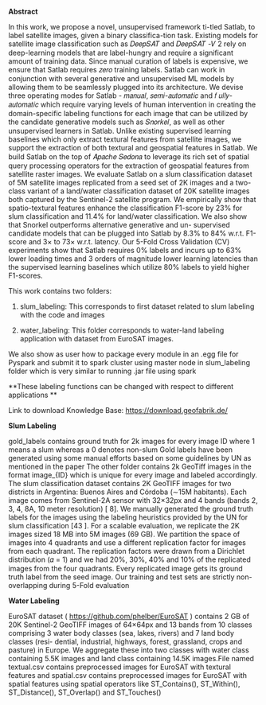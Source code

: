 **Abstract**

In this work, we propose a novel, unsupervised framework ti-tled Satlab, to label satellite images, given a binary classifica-tion task. Existing models for satellite image classification such as 𝐷𝑒𝑒𝑝𝑆𝐴𝑇 and 𝐷𝑒𝑒𝑝𝑆𝐴𝑇 -𝑉 2 rely on deep-learning models that are label-hungry and require a significant amount of training data. Since manual curation of labels is expensive, we ensure that Satlab requires 𝑧𝑒𝑟𝑜 training labels. Satlab can work in conjunction with several generative and unsupervised ML models by allowing them to be seamlessly plugged into its architecture. We devise three operating modes for Satlab - 𝑚𝑎𝑛𝑢𝑎𝑙, 𝑠𝑒𝑚𝑖-𝑎𝑢𝑡𝑜𝑚𝑎𝑡𝑖𝑐 and 𝑓 𝑢𝑙𝑙𝑦-𝑎𝑢𝑡𝑜𝑚𝑎𝑡𝑖𝑐 which require varying levels of human intervention in creating the domain-specific labeling functions for each image that can be utilized by the candidate generative models such as 𝑆𝑛𝑜𝑟𝑘𝑒𝑙, as well as other unsupervised learners in Satlab. Unlike existing supervised learning baselines which only extract textural features from satellite images, we support the extraction of both textural and geospatial features in Satlab. We build Satlab on the top of 𝐴𝑝𝑎𝑐ℎ𝑒 𝑆𝑒𝑑𝑜𝑛𝑎 to leverage its rich set of spatial query processing operators for the extraction of geospatial features from satellite raster images. We evaluate Satlab on a slum classification dataset of 5M satellite images replicated from a seed set of 2K images and a two-class variant of a land/water classification dataset of 20K satellite images both captured by the Sentinel-2 satellite program. We empirically show that spatio-textural features enhance the classification F1-score by 23% for slum classification and 11.4% for land/water classification. We also show that Snorkel outperforms alternative generative and un- supervised candidate models that can be plugged into Satlab by 8.3% to 84% w.r.t. F1-score and 3× to 73× w.r.t. latency. Our 5-Fold Cross Validation (CV) experiments show that Satlab requires 0% labels and incurs up to 63% lower loading times and 3 orders of
magnitude lower learning latencies than the supervised learning baselines which utilize 80% labels to yield higher F1-scores.

This work contains two folders:

1. slum_labeling: This corresponds to first dataset related to slum labeling with the code and images

2. water_labeling: This folder corresponds to water-land labeling application with dataset from EuroSAT images.

We also show as user how to package every module in an .egg file for Pyspark and submit it to spark cluster using master node in slum_labeling folder which is very similar to running .jar file using spark

**These labeling functions can be changed with respect to different applications
**

Link to download Knowledge Base: https://download.geofabrik.de/



**Slum Labeling**


gold_labels contains ground truth for 2k images for every image ID where 1 means a slum whereas a 0 denotes non-slum
Gold labels have been generated using some manual efforts based on some guidelines by UN as mentioned in the paper
The other folder contains 2k GeoTiff images in the format image_{ID} which is unique for every image and labeled accordingly.
The slum classification dataset contains 2K GeoTIFF images for two districts in Argentina: Buenos Aires and Córdoba (∼15M habitants). Each image comes from Sentinel-2A sensor with 32×32px and 4 bands (bands 2, 3, 4, 8A, 10 meter resolution) [ 8]. We manually generated the ground truth labels for the images using the labeling heuristics provided by the UN for slum classification [43 ]. For a scalable evaluation, we replicate the 2K images sized 18 MB into 5M images (69 GB). We partition the space of images into 4 quadrants and use a different replication factor for images from each quadrant. The replication factors were drawn from a Dirichlet distribution (𝛼 = 1) and we had 20%, 30%, 40% and 10% of the replicated images from the four quadrants. Every replicated image gets its ground truth label from the seed image. Our training and test sets are strictly non-overlapping during 5-Fold evaluation


**Water Labeling**


EuroSAT dataset ( https://github.com/phelber/EuroSAT ) contains 2 GB of 20K Sentinel-2 GeoTIFF images of 64×64px and 13 bands from 10 classes comprising 3 water body classes (sea, lakes, rivers) and 7 land body classes (resi- dential, industrial, highways, forest, grassland, crops and pasture) in Europe. We aggregate these into two classes with water class containing 5.5K images and land class containing 14.5K images.File named textual.csv contains preprocessed images for EuroSAT with textural features and spatial.csv contains preprocessed images for EuroSAT with spatial features using spatial operators like ST_Contains(), ST_Within(), ST_Distance(), ST_Overlap() and ST_Touches()
